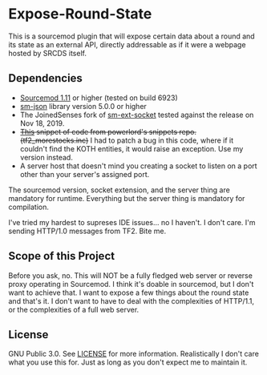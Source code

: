 # Expose-Round-State

This is a sourcemod plugin that will expose certain data about a round and its state as an external API, directly addressable as if it were a webpage hosted by SRCDS itself.

## Dependencies

- [Sourcemod 1.11](https://www.sourcemod.net/downloads.php?branch=stable) or higher (tested on build 6923)
- [sm-json](https://github.com/clugg/sm-json) library version 5.0.0 or higher
- The JoinedSenses fork of [sm-ext-socket](https://github.com/JoinedSenses/sm-ext-socket/) tested against the release on Nov 18, 2019.
- ~~[This](https://github.com/powerlord/sourcemod-snippets/blob/5bbc8e384d4b0dde8fe76868af7ce7e6909e9855/scripting/include/tf2_morestocks.inc#L277-L408) snippet of code from powerlord's snippets repo. (tf2_morestocks.inc)~~ I had to patch a bug in this code, where if it couldn't find the KOTH entities, it would raise an exception. Use my version instead.
- A server host that doesn't mind you creating a socket to listen on a port other than your server's assigned port.

The sourcemod version, socket extension, and the server thing are mandatory for runtime. Everything but the server thing is mandatory for compilation.

I've tried my hardest to supreses IDE issues... no I haven't. I don't care. I'm sending HTTP/1.0 messages from TF2. Bite me.

## Scope of this Project

Before you ask, no. This will NOT be a fully fledged web server or reverse proxy operating in Sourcemod. I think it's doable in sourcemod, but I don't want to achieve that. I want to expose a few things about the round state and that's it. I don't want to have to deal with the complexities of HTTP/1.1, or the complexities of a full web server.

## License

GNU Public 3.0. See [LICENSE](/LICENSE) for more information. Realistically I don't care what you use this for. Just as long as you don't expect me to maintain it.
